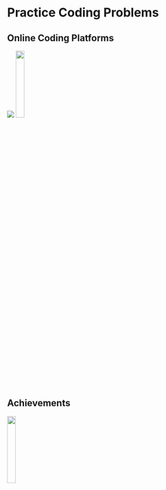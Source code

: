 # Practice Coding Problems
## Online Coding Platforms 
<div>
<img src="https://img.icons8.com/color/144/000000/GeeksforGeeks.png">
<img src="https://upload.wikimedia.org/wikipedia/commons/6/65/HackerRank_logo.png" height="20%" width="20%">
  </div>
  
## Achievements
<a href="https://www.hackerrank.com/soumyadeepdatta3?badge=java&stars=5&level=3&hr_r=1&utm_campaign=social-buttons&utm_medium=linkedin&utm_source=badge_share_profile&social=linkedin"><img src="https://media-exp1.licdn.com/dms/image/sync/C4E27AQE9XFMpCKFPVA/articleshare-shrink_800/0/1647088444647?e=1647190800&v=beta&t=PEcvaIg9GKl5QpRMy5dYMUd3jydGHA_KIOWGFhrexEQ" height="20%" width="20%"></a>
